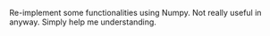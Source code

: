 Re-implement some functionalities using Numpy.
Not really useful in anyway. Simply help me understanding.
